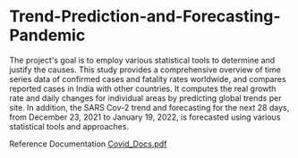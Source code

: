# Trend-Prediction-and-Forecasting-Pandemic

The project's goal is to employ various statistical tools to determine and justify the causes. This study provides a comprehensive overview of time series data of confirmed cases and fatality rates worldwide, and compares reported cases in India with other countries. It computes the real growth rate and daily changes for individual areas by predicting global trends per site. In addition, the SARS Cov-2 trend and forecasting for the next 28 days, from December 23, 2021 to January 19, 2022, is forecasted using various statistical tools and approaches.


Reference Documentation 
[Covid_Docs.pdf](https://github.com/VidhyaVarshanyJS/Trend-Prediction-and-Forecasting-Pandemic/blob/bbc095cf248a37c0fc10d9b3269b5ab30f2e6445/Trend%20Analysis%20and%20Forecasting%20COVID.pdf)

